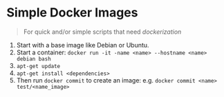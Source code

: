 # Simple Docker Images

> For quick and/or simple scripts that need _dockerization_

1. Start with a base image like Debian or Ubuntu.
2. Start a container: `docker run -it -name <name> --hostname <name> debian bash`
3. `apt-get update`
4. `apt-get install <dependencies>`
5. Then run `docker commit` to create an image: e.g. `docker commit <name> test/<name_image>`
